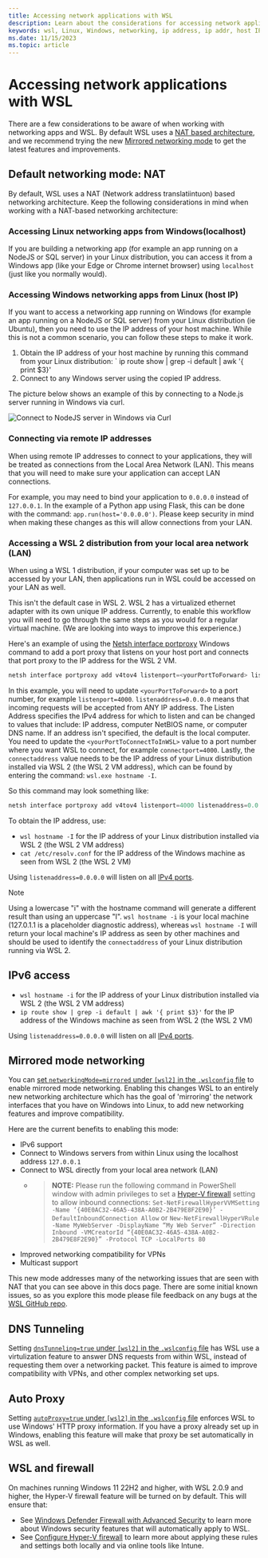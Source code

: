 ```yaml
---
title: Accessing network applications with WSL
description: Learn about the considerations for accessing network applications when using Windows Subsystem for Linux (WSL).
keywords: wsl, Linux, Windows, networking, ip address, ip addr, host IP, server, network, localhost, local area network, lan, ipv6, remote
ms.date: 11/15/2023
ms.topic: article
---
```


# Accessing network applications with WSL

There are a few considerations to be aware of when working with networking apps and WSL. By default WSL uses a [NAT based architecture](#default-networking-mode-nat), and we recommend trying the new [Mirrored networking mode](#mirrored-mode-networking) to get the latest features and improvements.

## Default networking mode: NAT

By default, WSL uses a NAT (Network address translatiintuon) based networking architecture. Keep the following considerations in mind when working with a NAT-based networking architecture:

### Accessing Linux networking apps from Windows(localhost)
   
If you are building a networking app (for example an app running on a NodeJS or SQL server) in your Linux distribution, you can access it from a Windows app (like your Edge or Chrome internet browser) using `localhost` (just like you normally would).

### Accessing Windows networking apps from Linux (host IP)

If you want to access a networking app running on Windows (for example an app running on a NodeJS or SQL server) from your Linux distribution (ie Ubuntu), then you need to use the IP address of your host machine. While this is not a common scenario, you can follow these steps to make it work.

1. Obtain the IP address of your host machine by running this command from your Linux distribution: ` ip route show | grep -i default | awk '{ print $3}'
2. Connect to any Windows server using the copied IP address.

The picture below shows an example of this by connecting to a Node.js server running in Windows via curl.

![Connect to NodeJS server in Windows via Curl](media/wsl2-network-l2w.png)

### Connecting via remote IP addresses

When using remote IP addresses to connect to your applications, they will be treated as connections from the Local Area Network (LAN). This means that you will need to make sure your application can accept LAN connections.

For example, you may need to bind your application to `0.0.0.0` instead of `127.0.0.1`. In the example of a Python app using Flask, this can be done with the command: `app.run(host='0.0.0.0')`. Please keep security in mind when making these changes as this will allow connections from your LAN.

### Accessing a WSL 2 distribution from your local area network (LAN)

When using a WSL 1 distribution, if your computer was set up to be accessed by your LAN, then applications run in WSL could be accessed on your LAN as well.

This isn't the default case in WSL 2. WSL 2 has a virtualized ethernet adapter with its own unique IP address. Currently, to enable this workflow you will need to go through the same steps as you would for a regular virtual machine. (We are looking into ways to improve this experience.)

Here's an example of using the [Netsh interface portproxy](/windows-server/networking/technologies/netsh/netsh-interface-portproxy) Windows command to add a port proxy that listens on your host port and connects that port proxy to the IP address for the WSL 2 VM.

```powershell
netsh interface portproxy add v4tov4 listenport=<yourPortToForward> listenaddress=0.0.0.0 connectport=<yourPortToConnectToInWSL> connectaddress=(wsl hostname -I)
```

In this example, you will need to update `<yourPortToForward>` to a port number, for example `listenport=4000`. `listenaddress=0.0.0.0` means that incoming requests will be accepted from ANY IP address. The Listen Address specifies the IPv4 address for which to listen and can be changed to values that include: IP address, computer NetBIOS name, or computer DNS name. If an address isn't specified, the default is the local computer. You need to update the `<yourPortToConnectToInWSL>` value to a port number where you want WSL to connect, for example `connectport=4000`. Lastly, the `connectaddress` value needs to be the IP address of your Linux distribution installed via WSL 2 (the WSL 2 VM address), which can be found by entering the command: `wsl.exe hostname -I`.

So this command may look something like: 

```powershell
netsh interface portproxy add v4tov4 listenport=4000 listenaddress=0.0.0.0 connectport=4000 connectaddress=192.168.101.100
```

To obtain the IP address, use:

- `wsl hostname -I` for the IP address of your Linux distribution installed via WSL 2 (the WSL 2 VM address)
- `cat /etc/resolv.conf` for the IP address of the Windows machine as seen from WSL 2 (the WSL 2 VM)

Using `listenaddress=0.0.0.0` will listen on all [IPv4 ports](https://stackoverflow.com/questions/9987409/want-to-know-what-is-ipv4-and-ipv6#:~:text=The%20basic%20difference%20is%20the,whereas%20IPv6%20has%20128%20bits.).

> [!NOTE]
> Using a lowercase "i" with the hostname command will generate a different result than using an uppercase "I". `wsl hostname -i` is your local machine (127.0.1.1 is a placeholder diagnostic address), whereas `wsl hostname -I` will return your local machine's IP address as seen by other machines and should be used to identify the `connectaddress` of your Linux distribution running via WSL 2.

## IPv6 access

- `wsl hostname -i` for the IP address of your Linux distribution installed via WSL 2 (the WSL 2 VM address)
- `ip route show | grep -i default | awk '{ print $3}'` for the IP address of the Windows machine as seen from WSL 2 (the WSL 2 VM)

Using `listenaddress=0.0.0.0` will listen on all [IPv4 ports](https://stackoverflow.com/questions/9987409/want-to-know-what-is-ipv4-and-ipv6#:~:text=The%20basic%20difference%20is%20the,whereas%20IPv6%20has%20128%20bits.).

## Mirrored mode networking

You can [set `networkingMode=mirrored` under `[wsl2]` in the `.wslconfig` file](./wsl-config.md#configuration-setting-for-wslconfig) to enable mirrored mode networking. Enabling this changes WSL to an entirely new networking architecture which has the goal of 'mirroring' the network interfaces that you have on Windows into Linux, to add new networking features and improve compatibility.

Here are the current benefits to enabling this mode:

- IPv6 support
- Connect to Windows servers from within Linux using the localhost address `127.0.0.1`
- Connect to WSL directly from your local area network (LAN)
   - > **__NOTE:__** Please run the following command in PowerShell window with admin privileges to set a [Hyper-V firewall](https://learn.microsoft.com/windows/security/operating-system-security/network-security/windows-firewall/hyper-v-firewall) setting to allow inbound connections: `Set-NetFirewallHyperVVMSetting -Name ‘{40E0AC32-46A5-438A-A0B2-2B479E8F2E90}’ -DefaultInboundConnection Allow` or `New-NetFirewallHyperVRule -Name MyWebServer -DisplayName “My Web Server” -Direction Inbound -VMCreatorId “{40E0AC32-46A5-438A-A0B2-2B479E8F2E90}” -Protocol TCP -LocalPorts 80`
- Improved networking compatibility for VPNs
- Multicast support

This new mode addresses many of the networking issues that are seen with NAT that you can see above in this docs page. There are some initial known issues, so as you explore this mode please file feedback on any bugs at the [WSL GitHub repo](http://github.com/microsoft/wsl).

## DNS Tunneling

Setting [`dnsTunneling=true` under `[wsl2]` in the `.wslconfig` file](./wsl-config.md#configuration-setting-for-wslconfig) has WSL use a virtulization feature to answer DNS requests from within WSL, instead of requesting them over a networking packet. This feature is aimed to improve compatibility with VPNs, and other complex networking set ups.

## Auto Proxy

Setting [`autoProxy=true` under `[wsl2]` in the `.wslconfig` file](./wsl-config.md#configuration-setting-for-wslconfig) enforces WSL to use Windows' HTTP proxy information. If you have a proxy already set up in Windows, enabling this feature will make that proxy be set automatically in WSL as well.

## WSL and firewall

On machines running Windows 11 22H2 and higher, with WSL 2.0.9 and higher, the Hyper-V firewall feature will be turned on by default. This will ensure that: 

- See [Windows Defender Firewall with Advanced Security](/windows/security/operating-system-security/network-security/windows-firewall/windows-firewall-with-advanced-security) to learn more about Windows security features that will automatically apply to WSL.
- See [Configure Hyper-V firewall](/windows/security/operating-system-security/network-security/windows-firewall/hyper-v-firewall) to learn more about applying these rules and settings both locally and via online tools like Intune. 
